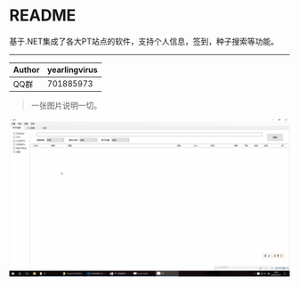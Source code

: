 README
===========================

基于.NET集成了各大PT站点的软件，支持个人信息，签到，种子搜索等功能。  

****
	
|Author|yearlingvirus|
|---|---
|QQ群|701885973


 >一张图片说明一切。

![YPT](Resource/YPT.gif)
